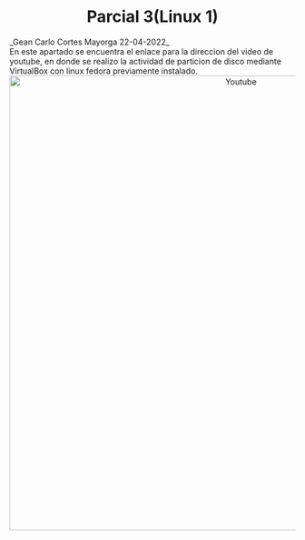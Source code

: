 <h1 align="center">Parcial 3(Linux 1)</h1>
_Gean Carlo Cortes Mayorga 22-04-2022_

</br>
En este apartado se encuentra el enlace para la direccion del video de youtube, en donde se realizo la actividad de particion de disco mediante VirtualBox con linux fedora previamente instalado.
<a align="center" href="https://youtu.be/fgENU0ZwgTA">
  <img height=800px alt="Youtube" width="800px" src="https://cdn.jsdelivr.net/npm/simple-icons@v3/icons/youtube.svg" />
</a>

